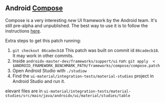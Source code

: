 ## Android [Compose](https://developer.android.com/jetpack/compose)

Compose is a very interesting *new* UI framework by the Android team. It's still pre-alpha and unpublished. The best way to use it is to follow the instructions [here](https://android.googlesource.com/platform/frameworks/support/+/refs/heads/androidx-master-dev/ui/README.md#getting-started).

Extra steps to get this patch running:

1. `git checkout 86cadecb18` This patch was built on commit id `86cadecb18`. It may work in other commits.
2. Inside `androidx-master-dev/frameworks/support/ui` run: `git apply  < $ANDROID_FRAMEWORK_BENCHMARK_PATH/frameworks/compose/compose.patch`
3. Open Android Studio with `./studiow`
4. Find the `ui-material/integration-tests/material-studies` project in Android Studio and run it.


elevant files are in `ui-material/integration-tests/material-studies/src/main/java/androidx/ui/material/studies/table`
